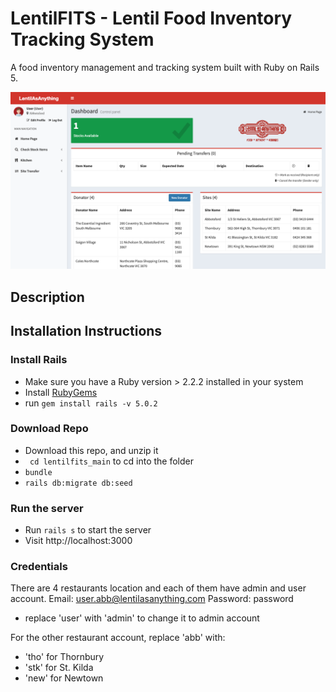 # LentilFITS - Lentil Food Inventory Tracking System

A food inventory management and tracking system built with Ruby on Rails 5.

!["Dashboard"](https://github.com/dayramaelbranz/LentilFITS/blob/master/main%20dashboard.png)


## Description


## Installation Instructions

### Install Rails

* Make sure you have a Ruby version > 2.2.2 installed in your system
* Install [RubyGems](https://rubygems.org/pages/download)
* run ```gem install rails -v 5.0.2```

### Download Repo

* Download this repo, and unzip it
* ``` cd lentilfits_main``` to cd into the folder
* ``` bundle ```
* ``` rails db:migrate db:seed ```

### Run the server
* Run ```rails s``` to start the server
* Visit http://localhost:3000

### Credentials
There are 4 restaurants location and each of them have admin and user account.
Email: user.abb@lentilasanything.com
Password: password
* replace 'user' with 'admin' to change it to admin account

For the other restaurant account, replace 'abb' with:
- 'tho' for Thornbury
- 'stk' for St. Kilda
- 'new' for Newtown
